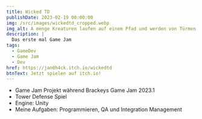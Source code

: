 ```yaml
---
title: Wicked TD
publishDate: 2023-02-19 00:00:00
img: /src/images/wickedtd_cropped.webp
img_alt: A menge Kreaturen laufen auf einem Pfad und werden von Türmen angegriffen. Die Kreaturen sind Ritter, Fledermäuse und UFOs.
description: |
  Das erste mal Game Jam
tags:
  - GameDev
  - Game Jam
  - Dev
href: https://jan0h4ck.itch.io/wickedtd
btnText: Jetzt spielen auf itch.io!
---
```


- Game Jam Projekt während Brackeys Game Jam 2023.1
- Tower Defense Spiel
- Engine: Unity
- Meine Aufgaben: Programmieren, QA und Integration Management
